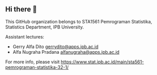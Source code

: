 ## Hi there 👋

This GitHub organization belongs to STA1561 Pemrograman Statistika, Statistics Department, IPB University.

Assistant lectures:
- Gerry Alfa Dito gerrydito@apps.ipb.ac.id
- Alfa Nugraha Pradana alfanugraha@apps.ipb.ac.id

For more info, please visit https://www.stat.ipb.ac.id/main/sta561-pemrograman-statistika-32-1/

<!--

**Here are some ideas to get you started:**

🙋‍♀️ A short introduction - what is your organization all about?
🌈 Contribution guidelines - how can the community get involved?
👩‍💻 Useful resources - where can the community find your docs? Is there anything else the community should know?
🍿 Fun facts - what does your team eat for breakfast?
🧙 Remember, you can do mighty things with the power of [Markdown](https://docs.github.com/github/writing-on-github/getting-started-with-writing-and-formatting-on-github/basic-writing-and-formatting-syntax)
-->
